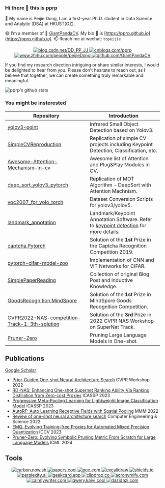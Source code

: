 ### Hi there 👋 this is pprp

🥳 My name is Peijie Dong, I am a first-year Ph.D. student in Data Science and Analytic (DSA) at HKUST(GZ).

😄 I’m a member of 🐼 [GiantPandaCV](https://github.com/GiantPandaCV). My bio 👤 is [https://pprp.github.io](https://pprp.github.io). 📫 Reach me at wechat: `topeijie`

<div align="center">

<a href="https://blog.csdn.net/DD_PP_JJ">
<img src="https://img.shields.io/badge/CSDN-Bloger-mediumpurple" alt="blog.csdn.net/DD_PP_JJ">
</a>

<a href="https://cnblogs.com/pprp">
<img src="https://img.shields.io/badge/CNBLOGS-Bloger-lightsteelblue" alt="cnblogs.com/pprp">
</a>

<a href="https://www.zhihu.com/people/peijieDong">
<img src="https://img.shields.io/badge/ZhiHu-Bloger-hotpink" alt="www.zhihu.com/people/peijieDong">
</a>

<a href="https://github.com/GiantPandaCV">
<img src="https://img.shields.io/badge/Weixin-Account-aqua" alt="github.com/GiantPandaCV">
</a>

</div>


If you find my research direction intriguing or share similar interests, I would be delighted to hear from you. 
Please don't hesitate to reach out, as I believe that together, we can create something truly remarkable and meaningful.

![pprp's github stats
](https://github-readme-stats.vercel.app/api?username=pprp&show_icons=true&count_private=true&hide=prs&theme=default_repocard)

### You might be insterested



| Repository                                                   | Introduction                                                 |
| ------------------------------------------------------------ | ------------------------------------------------------------ |
| [yolov3-point](https://github.com/GiantPandaCV/yolov3-point) | Infrared Small Object Detection based on Yolov3.             |
| [SimpleCVReproduction](https://github.com/pprp/SimpleCVReproduction) | Replication of simple CV projects including Keypoint Detection, Classification, etc. |
| [Awesome-Attention-Mechanism-in-cv](https://github.com/pprp/awesome-attention-mechanism-in-cv) | Awesome list of Attention and Plug&Play Modules in CV.       |
| [deep_sort_yolov3_pytorch](https://github.com/pprp/deep_sort_yolov3_pytorch) | Replication of MOT Algorithm - DeepSort with Attention Machnism. |
| [voc2007_for_yolo_torch](https://github.com/pprp/voc2007_for_yolo_torch) | Dataset Conversion Scripts for yolov3/yolov5.                |
| [landmark_annotation](https://github.com/pprp/landmark_annotation) | Landmark/Keypoint Annotation Software. Refer to [keypoint detection](https://github.com/pprp/SimpleCVReproduction/blob/master/simple_keypoint/readme.md) for more details. |
| [captcha.Pytorch](https://github.com/pprp/captcha.Pytorch)   | Solution of the **1st** Prize in the Captcha Recognition Competition 2019. |
| [pytorch-cifar-model-zoo](https://github.com/pprp/pytorch-cifar-model-zoo) | Implementation of CNN and ViT Networks for CIFAR.            |
| [SimplePaperReading](https://github.com/pprp/SimpleCVPaperAbstractReading) | Collection of original Blog Post and Inductive Knowledge.    |
| [GoodsRecognition.MindSpore](https://github.com/pprp/GoodsRecognition.MindSpore) | Solution of the **1st** Prize in MindSpore Goods Recognition Competition. |
| [CVPR2022-NAS-competition-Track-1-3th-solution](https://github.com/pprp/CVPR2022-NAS-competition-Track-1-3th-solution) | Solution of the **3rd** Prize in 2022 CVPR NAS Workshop on SuperNet Track. |
| [Pruner-Zero](https://github.com/pprp/Pruner-Zero) | Pruning Large Language Models in One-shot. |


## Publications

[Google Scholar](https://scholar.google.com/citations?user=TqS6s4gAAAAJ)

- [Prior-Guided One-shot Neural Architecture Search](https://arxiv.org/pdf/2206.13329) CVPR Workshop 2022 
- [RD-NAS: Enhancing One-shot Supernet Ranking Ability Via Ranking Distillation from Zero-cost Proxies](https://arxiv.org/pdf/2301.09850.pdf) ICASSP 2023
- [Progressive Meta-Pooling Learning for Lightweight Image Classification Model](https://arxiv.org/pdf/2301.10038.pdf) ICASSP 2023 
- [AutoRF: Auto Learning Receptive Fields with Spatial Pooling](https://link.springer.com/chapter/10.1007/978-3-031-27818-1_56) MMM 2022
- [Review of one-shot neural architecture search](http://manu46.magtech.com.cn/ces/EN/abstract/abstract17574.shtml) Computer Engineering & Science 2022
- [EMQ: Evolving Training-free Proxies for Automated Mixed Precision Quantization](https://arxiv.org/abs/2307.10554) ICCV 2023
- [Pruner-Zero: Evolving Symbolic Pruning Metric From Scratch for Large Language Models](https://arxiv.org/abs/2406.02924v1) ICML 2024

## Tools 


<div align="center">
  <a href="https://carbon.now.sh"> 
    <img src="https://img.shields.io/badge/carbon_now-Share_Code_with_Others-brightgreen" alt="carbon.now.sh">
  </a>
  <a href="https://papers.cool/">
    <img src="https://img.shields.io/badge/papers.cool-Paper_Summary_with_Kimi-yellow" alt="papers.cool">
  </a>
  <a href="https://poe.com/">
    <img src="https://img.shields.io/badge/poe.com-Aggregation_of_LLMs-blue" alt="poe.com">
  </a>
  <a href="https://excalidraw.com/">
    <img src="https://img.shields.io/badge/excalidraw.com-Smooth_Illustration_Drawer-pink" alt="excalidraw">
  </a>
  <a href="https://shields.io/badges">
    <img src="https://img.shields.io/badge/shields.io-Badges_Creator-orange" alt="shields.io">
  </a>
  <a href="https://www.perplexity.ai/">
    <img src="https://img.shields.io/badge/perplexity.ai-AI_Search_Engine-purple" alt="perplexity.ai">
  </a>
  <a href="https://geekcard.app">
    <img src="https://img.shields.io/badge/geekcard-Share_Text_with_Picture-lightsteelblue" alt="geekcard.app">
  </a>
  <a href="https://clipdrop.co/">
    <img src="https://img.shields.io/badge/clipdrop-Edit_Image_with_AI-yellowgreen" alt="clipdrop.co">
  </a>
  <a href="https://acronymify.com/">
    <img src="https://img.shields.io/badge/acronoymify-Generate_Possible_Acronyms-silver" alt="acronymify.com">
  </a>
  <a href="https://www.calmlywriter.com/online/">
    <img src="https://img.shields.io/badge/calmlywriter-Online_Markdown_Writer-peru" alt="calmlywriter.com">
  </a>
  <a href="https://qwerty.kaiyi.cool/">
    <img src="https://img.shields.io/badge/Qwerty_learner-Online_Typer-navy" alt="qwery.kaiyi.cool">
  </a>
  <a href="https://dazidazi.com/">
    <img src="https://img.shields.io/badge/Dazidazi-Learn_dazi-seagreen" alt="dazidazi.com">
  </a>
  
</div>
